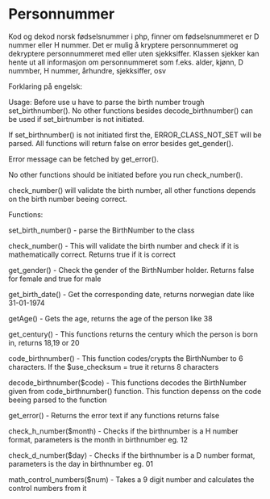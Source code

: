 # Personnummer
Kod og dekod norsk fødselsnummer i php, finner om fødselsnummeret er D nummer eller H nummer. Det er mulig å kryptere personnummeret og dekryptere personnummeret med eller uten sjekksiffer.
Klassen sjekker kan hente ut all informasjon om personnummeret som f.eks. alder, kjønn, D nummber, H nummer, århundre, sjekksiffer, osv


Forklaring på engelsk:

Usage:
Before use u have to parse the birth number trough set_birthnumber(). No other functions besides decode_birthnumber() can be used if set_birtnumber is not initiated. 

If set_birthnumber() is not initiated first the, ERROR_CLASS_NOT_SET will be parsed. All functions will return false on error besides get_gender().

Error message can be fetched by get_error().

No other functions should be initiated before you run check_number(). 

check_number() will validate the birth number, all other functions depends on the birth number beeing correct.

Functions:

set_birth_number()			- parse the BirthNumber to the class

check_number()				- This will validate the birth number and check if it is mathematically correct. Returns true if it is correct

get_gender()				- Check the gender of the BirthNumber holder. Returns false for female and true for male

get_birth_date()			- Get the corresponding date, returns norwegian date like 31-01-1974

getAge()					- Gets the age, returns the age of the person like 38

get_century()				- This functions returns the century which the person is born in, returns 18,19 or 20

code_birthnumber()			- This function codes/crypts the BirthNumber to 6 characters. If the $use_checksum = true it returns 8 characters

decode_birthnumber($code)	- This functions decodes the BirthNumber given from code_birthnumber() function. This function depenss on the code beeing parsed to the function

get_error()					- Returns the error text if any functions returns false

check_h_number($month)		- Checks if the birthnumber is a H number format, parameters is the month in birthnumber eg. 12

check_d_number($day)		- Checks if the birthnumber is a D number format, parameters is the day in birthnumber eg. 01

math_control_numbers($num) 	- Takes a 9 digit number and calculates the control numbers from it
